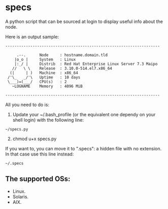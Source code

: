 # specs
A python script that can be sourced at login to display useful info about the node.

Here is an output sample:

```
--------------------------------------------------------------------

     .--.      Node     : hostname.domain.tld
    |o_o |     System   : Linux
    |:_/ |     Distrib  : Red Hat Enterprise Linux Server 7.3 Maipo
   //   \ \    Release  : 3.10.0-514.el7.x86_64
  (|     | )   Machine  : x86_64
 /'\_   _/'\   Uptime   : 10 days
 \___)=(___/   CPU(s)   : 2
   ~LOGNAME    Memory   : 4096 MiB

--------------------------------------------------------------------
```

All you need to do is:
1. Update your ~/.bash_profile (or the equivalent one dependy on your shell login) with the following line:
  ```
  ~/specs.py
  ```
2. chmod u+x specs.py

If you want to, you can move it to ".specs": a hidden file with no extension. In that case use this line instead:
  ```
  ~/.specs
  ```

## The supported OSs:
- Linux.
- Solaris.
- AIX.
